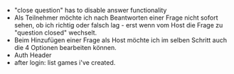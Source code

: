 - "close question" has to disable answer functionality
- Als Teilnehmer möchte ich nach Beantworten einer Frage nicht sofort sehen, ob ich richtig oder falsch lag - erst wenn vom Host die Frage zu "question closed" wechselt. 
- Beim Hinzufügen einer Frage als Host möchte ich im selben Schritt auch die 4 Optionen bearbeiten können. 
- Auth Header
- after login: list games i've created.